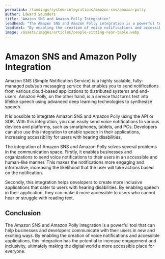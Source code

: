 ```yaml
---
permalink: /landings/system-integrations/amazon-sns/amazon-polly
author: Edward Saunders
title: "Amazon SNS and Amazon Polly Integration"
leadhead: "The Amazon SNS and Amazon Polly integration is a powerful tool that can help businesses and developers communicate with their users in new and exciting ways"
leadtext: "By enabling the creation of voice notifications and accessible applications, this integration has the potential to increase engagement and inclusivity, ultimately making the digital world a more accessible place for everyone."
image: /assets/images/articles/people-sitting-near-table.webp
---
```

<div class="arttext">	<h1>Amazon SNS and Amazon Polly Integration</h1>
	<p>Amazon SNS (Simple Notification Service) is a highly scalable, fully-managed pub/sub messaging service that enables you to send notifications from various cloud-based applications to distributed systems and end-users. Amazon Polly, on the other hand, is a service that turns text into lifelike speech using advanced deep learning technologies to synthesize speech.</p>
	<p>It is possible to integrate Amazon SNS and Amazon Polly using the API or SDK. With this integration, you can easily send voice notifications to various devices and platforms, such as smartphones, tablets, and PCs. Developers can also use this integration to enable speech in their applications, increasing accessibility for users with hearing disabilities.</p>
	<p>The integration of Amazon SNS and Amazon Polly solves several problems in the communication space. Firstly, it enables businesses and organizations to send voice notifications to their users in an accessible and human-like manner. This makes the notifications more engaging and informative, increasing the likelihood that the user will take actions based on the notification.</p>
	<p>Secondly, this integration helps developers to create more inclusive applications that cater to users with hearing disabilities. By enabling speech in their application, they can make it more accessible to users who cannot hear or struggle with reading text.</p>
    <h2>Conclusion</h2>
    <p>The Amazon SNS and Amazon Polly integration is a powerful tool that can help businesses and developers communicate with their users in new and exciting ways. By enabling the creation of voice notifications and accessible applications, this integration has the potential to increase engagement and inclusivity, ultimately making the digital world a more accessible place for everyone.</p>
</div>